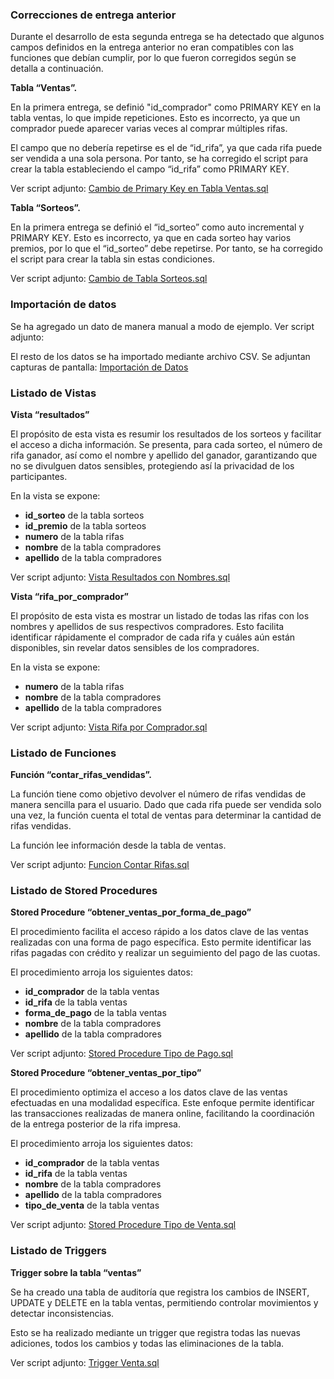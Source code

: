 ### Correcciones de entrega anterior

Durante el desarrollo de esta segunda entrega se ha detectado que algunos campos definidos en la entrega anterior no eran compatibles con las funciones que debían cumplir, por lo que fueron corregidos según se detalla a continuación.

**Tabla “Ventas”.**

En la primera entrega, se definió "id_comprador" como PRIMARY KEY en la tabla ventas, lo que impide repeticiones. Esto es incorrecto, ya que un comprador puede aparecer varias veces al comprar múltiples rifas.

El campo que no debería repetirse es el de “id_rifa”, ya que cada rifa puede ser vendida a una sola persona. Por tanto, se ha corregido el script para crear la tabla estableciendo el campo “id_rifa” como PRIMARY KEY.

Ver script adjunto: [Cambio de Primary Key en Tabla Ventas.sql](https://github.com/sebabayarres/SQL/blob/main/Scripts%20Segunda%20Entrega/Correcciones/Cambio%20de%20Primary%20Key%20en%20Tabla%20Ventas.sql)


**Tabla “Sorteos”.**

En la primera entrega se definió el “id_sorteo” como auto incremental y PRIMARY KEY. Esto es incorrecto, ya que en cada sorteo hay varios premios, por lo que el “id_sorteo” debe repetirse. Por tanto, se ha corregido el script para crear la tabla sin estas condiciones.

Ver script adjunto: [Cambio de Tabla Sorteos.sql](https://github.com/sebabayarres/SQL/blob/main/Scripts%20Segunda%20Entrega/Correcciones/Cambio%20de%20Tabla%20Sorteos.sql)

### Importación de datos

Se ha agregado un dato de manera manual a modo de ejemplo. Ver script adjunto:

El resto de los datos se ha importado mediante archivo CSV. Se adjuntan capturas de pantalla: [Importación de Datos](https://github.com/sebabayarres/SQL/tree/main/Importación%20de%20Datos)

### Listado de Vistas

**Vista “resultados”**

El propósito de esta vista es resumir los resultados de los sorteos y facilitar el acceso a dicha información. Se presenta, para cada sorteo, el número de rifa ganador, así como el nombre y apellido del ganador, garantizando que no se divulguen datos sensibles, protegiendo así la privacidad de los participantes.

En la vista se expone:

- **id_sorteo** de la tabla sorteos
- **id_premio** de la tabla sorteos
- **numero** de la tabla rifas
- **nombre** de la tabla compradores
- **apellido** de la tabla compradores

Ver script adjunto: [Vista Resultados con Nombres.sql](https://github.com/sebabayarres/SQL/blob/main/Scripts%20Segunda%20Entrega/Vistas/Vista%20Resultados%20con%20Nombres.sql)

**Vista “rifa_por_comprador”**

El propósito de esta vista es mostrar un listado de todas las rifas con los nombres y apellidos de sus respectivos compradores. Esto facilita identificar rápidamente el comprador de cada rifa y cuáles aún están disponibles, sin revelar datos sensibles de los compradores.

En la vista se expone:

- **numero** de la tabla rifas
- **nombre** de la tabla compradores
- **apellido** de la tabla compradores

Ver script adjunto: [Vista Rifa por Comprador.sql](https://github.com/sebabayarres/SQL/blob/main/Scripts%20Segunda%20Entrega/Vistas/Vista%20Rifa%20por%20Comprador.sql)

### Listado de Funciones

**Función “contar_rifas_vendidas”.**

La función tiene como objetivo devolver el número de rifas vendidas de manera sencilla para el usuario. Dado que cada rifa puede ser vendida solo una vez, la función cuenta el total de ventas para determinar la cantidad de rifas vendidas.

La función lee información desde la tabla de ventas.

Ver script adjunto: [Funcion Contar Rifas.sql](https://github.com/sebabayarres/SQL/blob/main/Scripts%20Segunda%20Entrega/Funciones/Funcion%20Contar%20Rifas.sql)

### Listado de Stored Procedures

**Stored Procedure “obtener_ventas_por_forma_de_pago”**

El procedimiento facilita el acceso rápido a los datos clave de las ventas realizadas con una forma de pago específica. Esto permite identificar las rifas pagadas con crédito y realizar un seguimiento del pago de las cuotas.

El procedimiento arroja los siguientes datos:

- **id_comprador** de la tabla ventas
- **id_rifa** de la tabla ventas
- **forma_de_pago** de la tabla ventas
- **nombre** de la tabla compradores
- **apellido** de la tabla compradores

Ver script adjunto: [Stored Procedure Tipo de Pago.sql](https://github.com/sebabayarres/SQL/blob/main/Scripts%20Segunda%20Entrega/Stored%20Procedures/Stored%20Procedure%20por%20Tipo%20de%20Pago.sql)

**Stored Procedure “obtener_ventas_por_tipo”**

El procedimiento optimiza el acceso a los datos clave de las ventas efectuadas en una modalidad específica. Este enfoque permite identificar las transacciones realizadas de manera online, facilitando la coordinación de la entrega posterior de la rifa impresa.

El procedimiento arroja los siguientes datos:

- **id_comprador** de la tabla ventas
- **id_rifa** de la tabla ventas
- **nombre** de la tabla compradores
- **apellido** de la tabla compradores
- **tipo_de_venta** de la tabla ventas

Ver script adjunto: [Stored Procedure Tipo de Venta.sql](https://github.com/sebabayarres/SQL/blob/main/Scripts%20Segunda%20Entrega/Stored%20Procedures/Stored%20Procedure%20Tipo%20de%20Venta.sql)

### Listado de Triggers

**Trigger sobre la tabla “ventas”**

Se ha creado una tabla de auditoría que registra los cambios de INSERT, UPDATE y DELETE en la tabla ventas, permitiendo controlar movimientos y detectar inconsistencias.

Esto se ha realizado mediante un trigger que registra todas las nuevas adiciones, todos los cambios y todas las eliminaciones de la tabla.

Ver script adjunto: [Trigger Venta.sql](https://github.com/sebabayarres/SQL/blob/main/Scripts%20Segunda%20Entrega/Triggers/Trigger%20Venta.sql)

